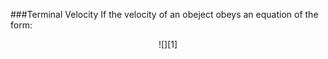 ###Terminal Velocity
If the velocity of an obeject obeys an equation of the form:  
<center>![][1]</center>

[1]: http://latex.codecogs.com/gif.latex?\\\frac{dv}{dt}=a-bv  
[2]: http://latex.codecogs.com/gif.latex?\x=\\frac{-b\\pm\\sqrt{b^2-4ac}}{2a}  
